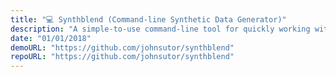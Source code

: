 ```yaml
---
title: "💻 Synthblend (Command-line Synthetic Data Generator)"
description: "A simple-to-use command-line tool for quickly working with synthetic data. With a directory of background images and another with object files and accompanying textures, you can quickly generate thousands of synthetic images to supplement any dataset. This library interfaces with the Blender bpy library."
date: "01/01/2018"
demoURL: "https://github.com/johnsutor/synthblend"
repoURL: "https://github.com/johnsutor/synthblend"
---
```



